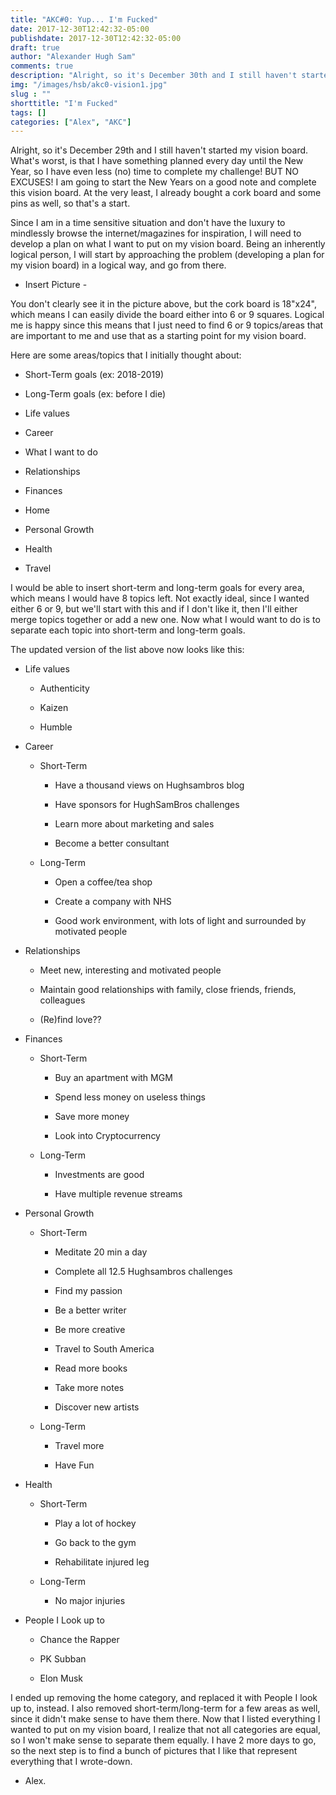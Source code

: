 ```yaml
---
title: "AKC#0: Yup... I'm Fucked"
date: 2017-12-30T12:42:32-05:00
publishdate: 2017-12-30T12:42:32-05:00
draft: true
author: "Alexander Hugh Sam"
comments: true
description: "Alright, so it's December 30th and I still haven't started my vision board. "
img: "/images/hsb/akc0-vision1.jpg"
slug : ""
shorttitle: "I'm Fucked"
tags: []
categories: ["Alex", "AKC"]
---
```

Alright, so it's December 29th and I still haven't started my vision board. What's worst, is that I have something planned every day until the New Year, so I have even less (no) time to complete my challenge! BUT NO EXCUSES! I am going to start the New Years on a good note and complete this vision board. At the very least, I already bought a cork board and some pins as well, so that's a start.

Since I am in a time sensitive situation and don't have the luxury to mindlessly browse the internet/magazines for inspiration, I will need to develop a plan on what I want to put on my vision board. Being an inherently logical person, I will start by approaching the problem (developing a plan for my vision board) in a logical way, and go from there.

- Insert Picture -

You don't clearly see it in the picture above, but the cork board is 18"x24", which means I can easily divide the board either into 6 or 9 squares. Logical me is happy since this means that I just need to find 6 or 9 topics/areas that are important to me and use that as a starting point for my vision board.

Here are some areas/topics that I initially thought about:

* Short-Term goals (ex: 2018-2019)

* Long-Term goals (ex: before I die)

* Life values

* Career

* What I want to do

* Relationships

* Finances

* Home

* Personal Growth

* Health

* Travel

I would be able to insert short-term and long-term goals for every area, which means I would have 8 topics left. Not exactly ideal, since I wanted either 6 or 9, but we'll start with this and if I don't like it, then I'll either merge topics together or add a new one. Now what I would want to do is to separate each topic into short-term and long-term goals.

The updated version of the list above now looks like this:

* Life values

    * Authenticity

    * Kaizen

    * Humble

* Career

    * Short-Term

        * Have a thousand views on Hughsambros blog

        * Have sponsors for HughSamBros challenges

        * Learn more about marketing and sales

        * Become a better consultant

    * Long-Term

        * Open a coffee/tea shop

        * Create a company with NHS

        * Good work environment, with lots of light and surrounded by motivated people

* Relationships

    * Meet new, interesting and motivated people

    * Maintain good relationships with family, close friends, friends, colleagues

    * (Re)find love??

* Finances

    * Short-Term

        * Buy an apartment with MGM

        * Spend less money on useless things

        * Save more money

        * Look into Cryptocurrency

    * Long-Term

        * Investments are good

        * Have multiple revenue streams

* Personal Growth

    * Short-Term

        * Meditate 20 min a day

        * Complete all 12.5 Hughsambros challenges

        * Find my passion

        * Be a better writer

        * Be more creative

        * Travel to South America

        * Read more books

        * Take more notes

        * Discover new artists

    * Long-Term

        * Travel more

        * Have Fun

* Health

    * Short-Term

        * Play a lot of hockey

        * Go back to the gym

        * Rehabilitate injured leg

    * Long-Term

        * No major injuries

* People I Look up to

    * Chance the Rapper

    * PK Subban

    * Elon Musk

I ended up removing the home category, and replaced it with People I look up to, instead. I also removed short-term/long-term for a few areas as well, since it didn't make sense to have them there. Now that I listed everything I wanted to put on my vision board, I realize that not all categories are equal, so I won't make sense to separate them equally. I have 2 more days to go, so the next step is to find a bunch of pictures that I like that represent everything that I wrote-down.

- Alex.
